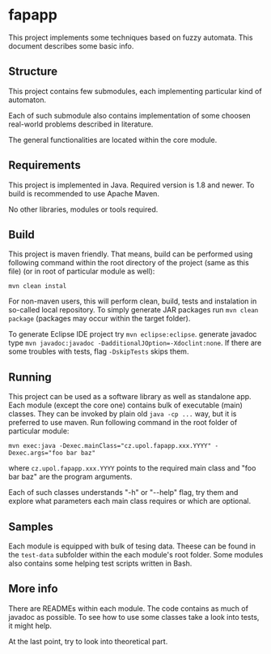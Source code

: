# fapapp

This project implements some techniques based on fuzzy automata. This document describes some basic info.

## Structure

This project contains few submodules, each implementing particular kind of automaton.

Each of such submodule also contains implementation of some choosen real-world problems described in literature. 

The general functionalities are located within the core module.

## Requirements

This project is implemented in Java. Required version is 1.8 and newer. To build is recommended to use Apache Maven.

No other libraries, modules or tools required.  

## Build

This project is maven friendly. That means, build can be performed using following command within the root directory of the project (same as this file) (or in root of particular module as well):

    mvn clean instal
    
For non-maven users, this will perform clean, build, tests and instalation in so-called local repository. To simply generate JAR packages run `mvn clean package` (packages may occur within the target folder). 

To generate Eclipse IDE project try `mvn eclipse:eclipse`.  generate javadoc type `mvn javadoc:javadoc -DadditionalJOption=-Xdoclint:none`. If there are some troubles with tests, flag  `-DskipTests` skips them.


## Running

This project can be used as a software library as well as standalone app. Each module (except the core one) contains bulk of executable (main) classes. They can be invoked by plain old `java -cp ...` way, but it is preferred to use maven. Run following command in the root folder of particular module:

    mvn exec:java -Dexec.mainClass="cz.upol.fapapp.xxx.YYYY" -Dexec.args="foo bar baz"

where `cz.upol.fapapp.xxx.YYYY` points to the required main class and "foo bar baz" are the program arguments.

Each of such classes understands "-h" or "--help" flag, try them and explore what parameters each main class requires or which are optional.  

## Samples

Each module is equipped with bulk of tesing data. Theese can be found in the `test-data` subfolder within the each module's root folder. Some modules also contains some helping test scripts written in Bash.

## More info

There are READMEs within each module. The code contains as much of javadoc as possible. To see how to use some classes take a look into tests, it might help. 

At the last point, try to look into theoretical part.